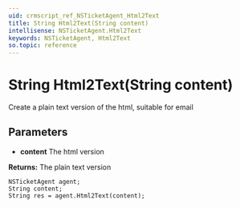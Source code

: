 ```yaml
---
uid: crmscript_ref_NSTicketAgent_Html2Text
title: String Html2Text(String content)
intellisense: NSTicketAgent.Html2Text
keywords: NSTicketAgent, Html2Text
so.topic: reference
---
```


# String Html2Text(String content)

Create a plain text version of the html, suitable for email

## Parameters

* **content** The html version

**Returns:** The plain text version

```crmscript
NSTicketAgent agent;
String content;
String res = agent.Html2Text(content);
```

